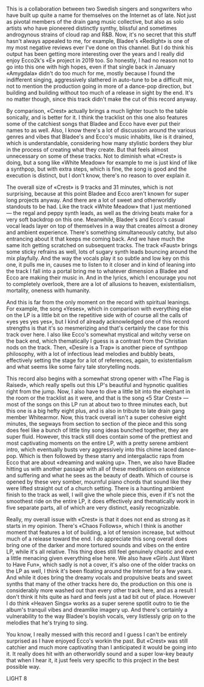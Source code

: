 This is a collaboration between two Swedish singers and songwriters who have built up quite a name for themselves on the Internet as of late. Not just as pivotal members of the drain gang music collective, but also as solo artists who have pioneered distinctly synthy, blissful and sometimes androgynous strains of cloud rap and R&B. Now, it's no secret that this stuff hasn't always appealed to me, for example, Bladee's «Redlight» is one of my most negative reviews ever I've done on this channel. But I do think his output has been getting more interesting over the years and I really did enjoy Ecco2k's «E» project in 2019 too. So honestly, I had no reason not to go into this one with high hopes, even if that single back in January «Amygdala» didn't do too much for me, mostly because I found the indifferent singing, aggressively slathered in auto-tune to be a difficult mix, not to mention the production going in more of a dance-pop direction, but building and building without too much of a release in sight by the end. It's no matter though, since this track didn't make the cut of this record anyway.

By comparison, «Crest» actually brings a much lighter touch to the table sonically, and is better for it. I think the tracklist on this one also features some of the catchiest songs that Bladee and Ecco have ever put their names to as well. Also, I know there's a lot of discussion around the various genres and vibes that Bladee's and Ecco's music inhabits, like is it drained, which is understandable, considering how many stylistic borders they blur in the process of creating what they create. But that feels almost unnecessary on some of these tracks. Not to diminish what «Crest» is doing, but a song like «White Meadow» for example to me is just kind of like a synthpop, but with extra steps, which is fine, the song is good and the execution is distinct, but I don't know, there's no reason to over explain it.

The overall size of «Crest» is 9 tracks and 31 minutes, which is not surprising, because at this point Bladee and Ecco aren't known for super long projects anyway. And there are a lot of sweet and otherworldly standouts to be had. Like the track «White Meadow» that I just mentioned — the regal and peppy synth leads, as well as the driving beats make for a very soft backdrop on this one. Meanwhile, Bladee's and Ecco's casual vocal leads layer on top of themselves in a way that creates almost a droney and ambient experience. There's something simultaneously catchy, but also entrancing about it that keeps me coming back. And we have much the same itch getting scratched on subsequent tracks. The track «Faust» brings some sticky refrains as well, lots of sugary synth leads bouncing around the mix playfully. And the way the vocals play it so subtle and low key on this one, it pulls me in, causes me to listen to it closer and in kind of leaning into the track I fall into a portal bring me to whatever dimension a Bladee and Ecco are making their music in. And in the lyrics, which I encourage you not to completely overlook, there are a lot of allusions to heaven, existentialism, mortality, oneness with humanity.

And this is far from the only moment on the record with spiritual leanings. For example, the song «Yeses», which in comparison with everything else on the LP is a little bit on the repetitive side with of course all the calls of «yes yes yes yes», but I kind of already acknowledged one of this record strengths is that it's so mesmerizing and that's certainly the case for this track over here. I also like Ecco's somewhat mystical and witchy verse on the back end, which thematically I guess is a contrast from the Christian nods on the track. Then, «Desire is a Trap» is another piece of synthpop philosophy, with a lot of infectious lead melodies and bubbly beats, effectively setting the stage for a lot of references, again, to existentialism and what seems like some fairy tale storytelling nods.

This record also begins with a somewhat strong opener with «The Flag is Raised», which really spells out this LP's beautiful and hypnotic qualities right from the jump. Now, I also have to dive a little bit into the elephant in the room or the tracklist as it were, and that is the song «5 Star Crest» — most of the songs on this LP run at about two to three minutes each, but this one is a big hefty eight plus, and is also in tribute to late drain gang member Whitearmor. Now, this track overall isn't a super cohesive eight minutes, the segways from section to section of the piece and this song does feel like a bunch of little tiny song ideas bunched together, they are super fluid. However, this track still does contain some of the prettiest and most captivating moments on the entire LP, with a pretty serene ambient intro, which eventually busts very aggressively into this chime laced dance-pop. Which is then followed by these starry and intergalactic raps from Ecco that are about «dreaming and waking up». Then, we also have Bladee hitting us with another passage with all of these meditations on existence and suffering and what he sees as the beauty of death. Which of course is opened by these very somber, mournful piano chords that sound like they were lifted straight out of a church setting. There is a haunting ambient finish to the track as well, I will give the whole piece this, even if it's not the smoothest ride on the entire LP, it does effectively and thematically work in five separate parts, all of which are very distinct, easily recognizable.

Really, my overall issue with «Crest» is that it does not end as strong as it starts in my opinion. There's «Chaos Follows», which I think is another moment that features a lot of building, a lot of tension increase, but without much of a release toward the end. I do appreciate this song overall does bring one of the darker and more tortured sounds and vibes on the entire LP, while it's all relative. This thing does still feel genuinely chaotic and even a little menacing given everything else here. We also have «Girls Just Want to Have Fun», which sadly is not a cover, it's also one of the older tracks on the LP as well, I think it's been floating around the Internet for a few years. And while it does bring the dreamy vocals and propulsive beats and sweet synths that many of the other tracks here do, the production on this one is considerably more washed out than every other track here, and as a result I don't think it hits quite as hard and feels just a tad bit out of place. However I do think «Heaven Sings» works as a super serene spotlit outro to tie the album's tranquil vibes and dreamlike imagery up. And there's certainly a vulnerability to the way Bladee's boyish vocals, very listlessly grip on to the melodies that he's trying to sing.

You know, I really messed with this record and I guess I can't be entirely surprised as I have enjoyed Ecco's workin the past. But «Crest» was still catchier and much more captivating than I anticipated it would be going into it. It really does hit with an otherworldly sound and a super low-key beauty that when I hear it, it just feels very specific to this project in the best possible way.

LIGHT 8
